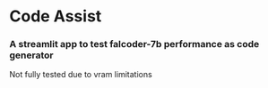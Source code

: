 # Code Assist

### A streamlit app to test falcoder-7b performance as code generator

Not fully tested due to vram limitations
